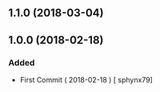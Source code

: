 ## 1.1.0 (2018-03-04)


## 1.0.0 (2018-02-18)
### Added
-  First Commit  ( 2018-02-18 ) [ sphynx79]


